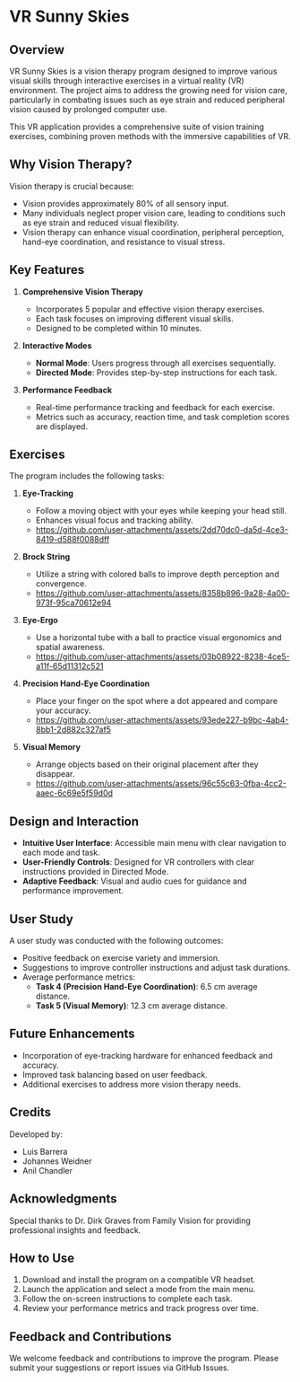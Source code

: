 # VR Sunny Skies

## Overview
VR Sunny Skies is a vision therapy program designed to improve various visual skills through interactive exercises in a virtual reality (VR) environment. The project aims to address the growing need for vision care, particularly in combating issues such as eye strain and reduced peripheral vision caused by prolonged computer use.

This VR application provides a comprehensive suite of vision training exercises, combining proven methods with the immersive capabilities of VR.

## Why Vision Therapy?
Vision therapy is crucial because:
- Vision provides approximately 80% of all sensory input.
- Many individuals neglect proper vision care, leading to conditions such as eye strain and reduced visual flexibility.
- Vision therapy can enhance visual coordination, peripheral perception, hand-eye coordination, and resistance to visual stress.

## Key Features
1. **Comprehensive Vision Therapy**
   - Incorporates 5 popular and effective vision therapy exercises.
   - Each task focuses on improving different visual skills.
   - Designed to be completed within 10 minutes.

2. **Interactive Modes**
   - **Normal Mode**: Users progress through all exercises sequentially.
   - **Directed Mode**: Provides step-by-step instructions for each task.

3. **Performance Feedback**
   - Real-time performance tracking and feedback for each exercise.
   - Metrics such as accuracy, reaction time, and task completion scores are displayed.

## Exercises
The program includes the following tasks:
1. **Eye-Tracking**
   - Follow a moving object with your eyes while keeping your head still.
   - Enhances visual focus and tracking ability.
   - https://github.com/user-attachments/assets/2dd70dc0-da5d-4ce3-8419-d588f0088dff

2. **Brock String**
   - Utilize a string with colored balls to improve depth perception and convergence.
   - https://github.com/user-attachments/assets/8358b896-9a28-4a00-973f-95ca70612e94

3. **Eye-Ergo**
   - Use a horizontal tube with a ball to practice visual ergonomics and spatial awareness.
   - https://github.com/user-attachments/assets/03b08922-8238-4ce5-a11f-65d11312c521

4. **Precision Hand-Eye Coordination**
   - Place your finger on the spot where a dot appeared and compare your accuracy.
   - https://github.com/user-attachments/assets/93ede227-b9bc-4ab4-8bb1-2d882c327af5

5. **Visual Memory**
   - Arrange objects based on their original placement after they disappear.
   - https://github.com/user-attachments/assets/96c55c63-0fba-4cc2-aaec-6c69e5f59d0d

## Design and Interaction
- **Intuitive User Interface**: Accessible main menu with clear navigation to each mode and task.
- **User-Friendly Controls**: Designed for VR controllers with clear instructions provided in Directed Mode.
- **Adaptive Feedback**: Visual and audio cues for guidance and performance improvement.

## User Study
A user study was conducted with the following outcomes:
- Positive feedback on exercise variety and immersion.
- Suggestions to improve controller instructions and adjust task durations.
- Average performance metrics:
  - **Task 4 (Precision Hand-Eye Coordination)**: 6.5 cm average distance.
  - **Task 5 (Visual Memory)**: 12.3 cm average distance.

## Future Enhancements
- Incorporation of eye-tracking hardware for enhanced feedback and accuracy.
- Improved task balancing based on user feedback.
- Additional exercises to address more vision therapy needs.

## Credits
Developed by:
- Luis Barrera
- Johannes Weidner
- Anil Chandler

## Acknowledgments
Special thanks to Dr. Dirk Graves from Family Vision for providing professional insights and feedback.

## How to Use
1. Download and install the program on a compatible VR headset.
2. Launch the application and select a mode from the main menu.
3. Follow the on-screen instructions to complete each task.
4. Review your performance metrics and track progress over time.

## Feedback and Contributions
We welcome feedback and contributions to improve the program. Please submit your suggestions or report issues via GitHub Issues.

